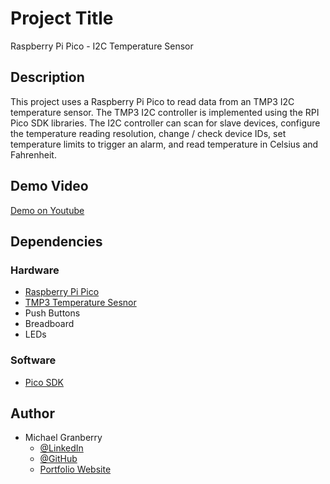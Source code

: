 # Project Title

Raspberry Pi Pico - I2C Temperature Sensor

## Description

This project uses a Raspberry Pi Pico to read data from an TMP3 I2C temperature sensor. The TMP3 I2C controller is implemented using the RPI Pico SDK libraries. The I2C controller can scan for slave devices, configure the temperature reading resolution, change / check device IDs, set temperature limits to trigger an alarm, and read temperature in Celsius and Fahrenheit.

## Demo Video

[Demo on Youtube](https://youtu.be/hdPshEco6GE)

## Dependencies

### Hardware

* [Raspberry Pi Pico](https://www.raspberrypi.com/products/raspberry-pi-pico/)
* [TMP3 Temperature Sesnor](https://digilent.com/shop/pmod-tmp3-digital-temperature-sensor/)
* Push Buttons
* Breadboard
* LEDs

### Software

* [Pico SDK](https://github.com/raspberrypi/pico-sdk)

## Author

* Michael Granberry
    * [@LinkedIn](https://www.linkedin.com/in/michaelgranberryii/)
    * [@GitHub](https://github.com/michaelgranberryii)
    * [Portfolio Website](https://www.michaelgranberryii.com/)
